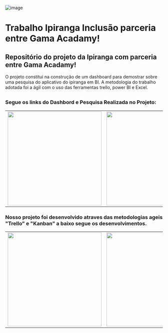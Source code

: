 ![image](https://github.com/ajailson48/trabalho-ipiranga-inclusao/assets/76658794/d02e3316-a1e7-446f-80d1-9ae17f8e681d)

# Trabalho Ipiranga Inclusão parceria entre Gama Acadamy!

## Repositório do projeto da Ipiranga com parceria entre Gama Acadamy!

O projeto constitui na construção de um dashboard para demostrar sobre uma pesquisa do aplicativo do ipiranga em BI.
A metodologia do trabalho adotada foi a ágil com o uso das ferramentas trello, power BI e Excel.

##
 <h3> Segue os links do Dashbord e Pesquisa Realizada no Projeto: </h3>

<table>
    <tbody>
    <tr>
      <td> 
          <a href="https://drive.google.com/file/d/17S65KQ7NQUZIUBpSdW9YqkFpm94mR-mK/view?usp=share_link">
          		<img width="300" src="https://insider.com.br/wp-content/uploads/2015/06/levantamento-dados-1.png">
          </a>
      </td>
      <td>
        <a href="https://docs.google.com/spreadsheets/d/1ttOyetDZPLiVRa0qk0TmQAIfauTy6HL0FXqz8wjfXzs/edit#gid=205022829">
         <img width="300" src="https://cdn.awsli.com.br/600x1000/476/476840/produto/37067431/2102b0504b.jpg"
        </a>
     </td>
    </tr>
   </tbody>
  </table>

<h3> Nosso projeto foi desenvolvido atraves das metodologias ageis "Trello" e "Kanban" a baixo segue os desenvolvimentos. </h3>

<table>
    <tbody>
    <tr>
      <td> 
          <a href="https://trello.com/b/R7Q0l76N/tarefas-ipiranga">
          		<img width="300" src="https://salesdorado.com/wp-content/uploads/2022/08/trello-logo-1.2.jpg">
          </a>
      </td>
      <td>
        <a href="https://trello.com/b/5FldI0TK/kanban-quadro-modelo">
         <img width="300" src="https://www.novida.com.br/wp-content/uploads/2018/07/Kanban.png"
        </a>
     </td>
    </tr>
   </tbody>
  </table>

